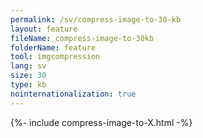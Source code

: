 ```yaml
---
permalink: /sv/compress-image-to-30-kb
layout: feature
fileName: compress-image-to-30kb
folderName: feature
tool: imgcompression
lang: sv
size: 30
type: kb
nointernationalization: true
---
```

{%- include compress-image-to-X.html -%}
      